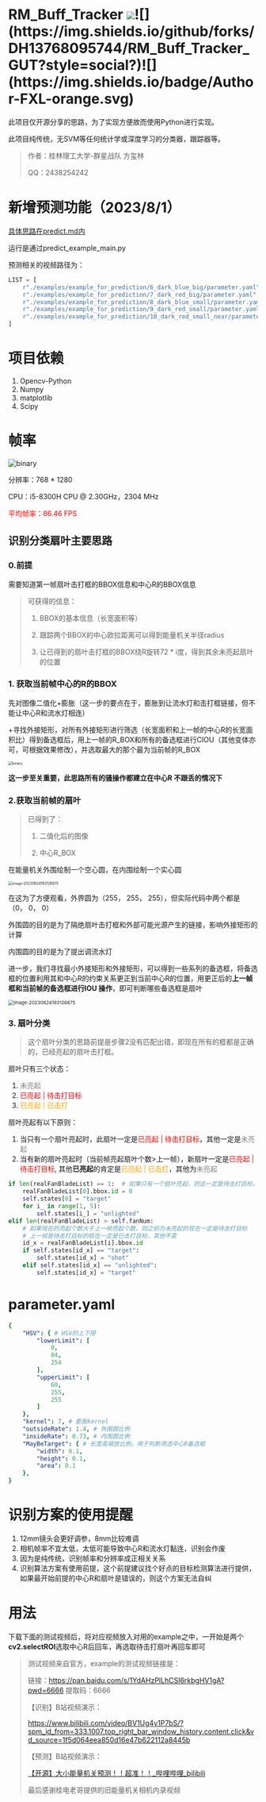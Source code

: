 # RM_Buff_Tracker ![](https://badgen.net/github/stars/DH13768095744/RM_Buff_Tracker_GUT?color=green&style=social?)![](https://img.shields.io/github/forks/DH13768095744/RM_Buff_Tracker_GUT?style=social?)![](https://img.shields.io/badge/Author-FXL-orange.svg)

此项目仅开源分享的思路，为了实现方便故而使用Python进行实现。

此项目纯传统，无SVM等任何统计学或深度学习的分类器，跟踪器等。

> 作者：桂林理工大学-群星战队 方玺林
> 
> QQ：2438254242

# 新增预测功能（2023/8/1）

[具体思路在predict.md内](predict.md)

运行是通过predict_example_main.py

预测相关的视频路径为： 

```python
LIST = [
    r"./examples/example_for_prediction/6_dark_blue_big/parameter.yaml",
    r"./examples/example_for_prediction/7_dark_red_big/parameter.yaml",
    r"./examples/example_for_prediction/8_dark_blue_small/parameter.yaml",
    r"./examples/example_for_prediction/9_dark_red_small/parameter.yaml",
    r"./examples/example_for_prediction/10_dark_red_small_near/parameter.yaml"
]
```



# 项目依赖

1. Opencv-Python
2. Numpy
3. matplotlib
4. Scipy



# 帧率

<img src="doc/FPS.png" alt="binary" style="zoom:%;" />

分辨率：768 * 1280

CPU：i5-8300H CPU @ 2.30GHz，2304 MHz

<span style="color:red">平均帧率：86.46 FPS</span>



## 识别分类扇叶主要思路

### 0.前提

需要知道第一帧扇叶击打框的BBOX信息和中心R的BBOX信息

>可获得的信息：
>
>1. BBOX的基本信息（长宽面积等）
>
>2. 跟踪两个BBOX的中心欧拉距离可以得到能量机关半径radius
>3. 让已得到的扇叶击打框的BBOX绕R旋转72 * i度，得到其余未亮起扇叶的位置



### 1. 获取当前帧中心的R的BBOX

先对图像二值化+膨胀（这一步的要点在于，膨胀到让流水灯和击打框链接，但不能让中心R和流水灯相连）

+寻找外接矩形，对所有外接矩形进行筛选（长宽面积和上一帧的中心R的长宽面积比）得到备选框后，用上一帧的R_BOX和所有的备选框进行CIOU（其他变体亦可，可根据效果修改），并选取最大的那个最为当前帧的R_BOX

<img src="doc/binary1.png" alt="binary" style="zoom:50%;" />

**这一步至关重要，此思路所有的骚操作都建立在中心R 不跟丢的情况下**



### 2.获取当前帧的扇叶

>已得到了：
>
>1. 二值化后的图像
>
>2. 中心R_BOX

在能量机关外围绘制一个空心圆，在内围绘制一个实心圆

<img src="doc/binary2.png" alt="image-20230624193126875" style="zoom:50%;" />



在这为了方便观看，外界圆为（255， 255， 255），但实际代码中两个都是（0， 0， 0）

外围圆的目的是为了隔绝扇叶击打框和外部可能光源产生的链接，影响外接矩形的计算

内围圆的目的是为了提出调流水灯



进一步，我们寻找最小外接矩形和外接矩形，可以得到一些系列的备选框，将备选框的位置利用其和中心R的约束关系更正到当前中心R的位置，用更正后的**上一帧框和当前帧的备选框进行IOU 操作**，即可判断哪些备选框是扇叶

<img src="doc/image-20230624193126875.png" alt="image-20230624193126875" style="zoom:67%;" />



### 3. 扇叶分类

>这个扇叶分类的思路前提是步骤2没有匹配出错，即现在所有的框都是正确的，已经亮起的扇叶击打框。

扇叶只有三个状态：

1. <span style="color:gray">未亮起</span>
2. <span style="color:red">已亮起 | 待击打目标</span>
3. <span style="color:orange">已亮起 | 已击打</span>

扇叶亮起有以下原则：

1. 当只有一个扇叶亮起时，此扇叶一定是<span style="color:red">已亮起 | 待击打目标</span>，其他一定是<span style="color:gray">未亮起</span>
2. 当有新的扇叶亮起时（当前帧亮起扇叶个数>上一帧），新扇叶一定是<span style="color:red">已亮起 | 待击打目标</span>, 其他**已亮起**的肯定是<span style="color:orange">已亮起 | 已击打</span>，其他为<span style="color:gray">未亮起</span>

```python
if len(realFanBladeList) == 1:  # 如果只有一个扇叶亮起，则这一定是待击打目标，其他必然为未亮起
    realFanBladeList[0].bbox.id = 0
    self.states[0] = "target"
    for i_ in range(1, 5):
        self.states[i_] = "unlighted"
elif len(realFanBladeList) > self.fanNum:
    # 如果现在的亮起个数大于上一帧亮起个数，则之前为未亮起的现在一定是待击打目标
    # 上一帧是待击打目标的现在一定是已击打目标，其他不变
    id_x = realFanBladeList[i].bbox.id
    if self.states[id_x] == "target":
        self.states[id_x] = "shot"
    elif self.states[id_x] == "unlighted":
        self.states[id_x] = "target"
```



# parameter.yaml

```yaml
{
    "HSV": { # HSV的上下限
        "lowerLimit": [
            0,
            84,
            254
        ],
        "upperLimit": [
            60,
            255,
            255
        ]
    },
    "kernel": 7, # 膨胀kernel
    "outsideRate": 1.4, # 外围圆比例
    "insideRate": 0.73, # 内围圆比例
    "MayBeTarget": { # 长宽高缩放比例，用于判断筛选中心R备选框
        "width": 0.1,
        "height": 0.1,
        "area": 0.1
    },
}
```

# 识别方案的使用提醒
1. 12mm镜头会更好调参，8mm比较难调
2. 相机帧率不宜太低，太低可能导致中心R和流水灯黏连，识别会作废
3. 因为是纯传统，识别帧率和分辨率成正相关关系
4. 识别算法方案有使用前提，这个前提建议找个好点的目标检测算法进行提供，如果最开始前提的中心R和扇叶是错误的，则这个方案无法自纠

# 用法

下载下面的测试视频后，将对应视频放入对用的example之中，一开始是两个**cv2.selectROI**选取中心R后回车，再选取待击打扇叶再回车即可

>测试视频来自官方，example的测试视频链接是：
>
>链接：https://pan.baidu.com/s/1YdAHzPlLhCSI6rkbgHV1gA?pwd=6666
>提取码：6666 
>
>
>
>【识别】B站视频演示：
>
>https://www.bilibili.com/video/BV1Ug4y1P7bS/?spm_id_from=333.1007.top_right_bar_window_history.content.click&vd_source=1f5d064eea850d16e47b622112a8445b
>
>【预测】B站视频演示：
>
>[【开源】大小能量机关预测！！超准！！_哔哩哔哩_bilibili](https://www.bilibili.com/video/BV1zm4y1x7dC/?p=1&spm_id_from=pageDriver)
>
>最后感谢桂电老哥提供的旧能量机关相机内录视频
